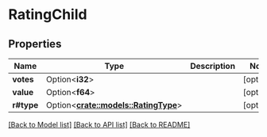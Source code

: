 # RatingChild

## Properties

Name | Type | Description | Notes
------------ | ------------- | ------------- | -------------
**votes** | Option<**i32**> |  | [optional]
**value** | Option<**f64**> |  | [optional]
**r#type** | Option<[**crate::models::RatingType**](RatingType.md)> |  | [optional]

[[Back to Model list]](../README.md#documentation-for-models) [[Back to API list]](../README.md#documentation-for-api-endpoints) [[Back to README]](../README.md)


